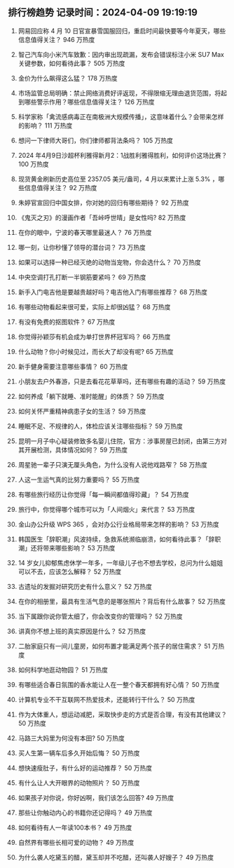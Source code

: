 
## 排行榜趋势 记录时间：2024-04-09 19:19:19
  
  1. 网易回应称 4 月 10 日官宣暴雪国服回归，重启时间最快要等今年夏天，哪些信息值得关注？ 946 万热度
    
  2. 智己汽车向小米汽车致歉：因内审出现疏漏，发布会错误标注小米 SU7 Max 关键参数，如何看待此事？ 505 万热度
    
  3. 金价为什么飙得这么猛？ 178 万热度
    
  4. 市场监管总局明确：禁止网络消费好评返现，不得限缩无理由退货范围，将起到哪些警示作用？哪些信息值得关注？ 126 万热度
    
  5. 科学家称「禽流感病毒正在南极洲大规模传播」，这意味着什么？会带来怎样的影响？ 111 万热度
    
  6. 想问一下律师大哥们，你们律师都背法条吗？ 105 万热度
    
  7. 2024 年4月9日沙超杯利雅得新月2：1战胜利雅得胜利，如何评价这场比赛？ 100 万热度
    
  8. 现货黄金刷新历史高位至 2357.05 美元/盎司，4 月以来累计上涨 5.3% ，哪些信息值得关注？ 92 万热度
    
  9. 朱婷官宣回归中国女排，你对她的回归有哪些期待？ 92 万热度
    
  10. 《鬼灭之刃》的漫画作者「吾峠呼世晴」是女性吗? 82 万热度
    
  11. 在你的眼中，宁波的春天哪里最迷人？ 76 万热度
    
  12. 哪一刻，让你秒懂了领导的潜台词？ 73 万热度
    
  13. 如果可以选择一种已经灭绝的动物当宠物，你会选什么？ 70 万热度
    
  14. 中央空调打孔打断一半钢筋要紧吗？ 69 万热度
    
  15. 新手入门电吉他是要越贵越好吗？电吉他入门有哪些推荐？ 68 万热度
    
  16. 有哪些动物看起来很可爱，实际上却很凶猛？ 68 万热度
    
  17. 有没有免费的抠图软件？ 67 万热度
    
  18. 你觉得孙颖莎有机会成为单打世界杯冠军吗？ 66 万热度
    
  19. 什么动物？你小时候见过，而长大了却没有呢? 65 万热度
    
  20. 新手健身需要注意哪些事情？ 60 万热度
    
  21. 小朋友去户外春游，只是去看花花草草吗，还有哪些有趣的活动？ 59 万热度
    
  22. 如何养成「躺下就睡、准时能醒」的体质？ 59 万热度
    
  23. 如何关怀严重精神病患子女的生活？ 59 万热度
    
  24. 睡眠不足、不规律的人，体检应该关注哪些指标？ 59 万热度
    
  25. 昆明一月子中心疑装修致多名婴儿住院，官方：涉事房屋已封闭，由第三方对其开展检测，具体情况如何？ 59 万热度
    
  26. 周星驰一辈子只演无厘头角色，为什么没有人说他戏路窄？ 58 万热度
    
  27. 人这一生运气真的比努力重要吗？ 55 万热度
    
  28. 有哪些旅行经历让你觉得「每一瞬间都值得珍藏」？ 54 万热度
    
  29. 旅行中，你觉得哪个城市可以为「人间烟火」来代言？ 53 万热度
    
  30. 金山办公升级 WPS 365 ，会对办公行业格局带来怎样的影响？ 53 万热度
    
  31. 韩国医生「辞职潮」风波持续，急救系统濒临崩溃，如何看待此事？「辞职潮」还将带来哪些影响？ 53 万热度
    
  32. 14 岁女儿抑郁焦虑休学一年多，一年级儿子也不想去学校，总问为什么姐姐可以不去，应该怎么解释？ 52 万热度
    
  33. 古遗址的发掘对研究历史有什么意义？ 52 万热度
    
  34. 在你的相册里，最具有生活气息的是哪张照片？背后有什么故事？ 52 万热度
    
  35. 当下属跟你说你管太细了，你会改变你的管理吗？ 52 万热度
    
  36. 讲真你不想上班的真实原因是什么？ 52 万热度
    
  37. 二胎家庭只有一间儿童房，如何布置才能满足两个孩子的居住需求？ 51 万热度
    
  38. 如何科学地逛动物园？ 51 万热度
    
  39. 有哪些适合春日氛围的香水能让人在一整个春天都拥有好心情？ 50 万热度
    
  40. 计算机专业不干互联网不热爱技术，还能转行干什么？ 50 万热度
    
  41. 作为大体重人，想运动减肥，采取快步走的方式是否合理，有没有其他建议？ 50 万热度
    
  42. 马路三大妈里为何没有本田? 50 万热度
    
  43. 买人生第一辆车后多久开始后悔？ 50 万热度
    
  44. 想快速瘦肚子，有什么好的运动推荐？ 50 万热度
    
  45. 有什么让人大开眼界的动物照片？ 50 万热度
    
  46. 如果孩子对你说，你好凶啊，我们该怎么回答? 49 万热度
    
  47. 那些让你触动内心的书籍你还记得吗？ 49 万热度
    
  48. 如何看待有人一年读100本书？ 49 万热度
    
  49. 自然界有哪些长相可爱的动物？ 49 万热度
    
  50. 为什么袭人吃黛玉的醋，黛玉却并不吃醋，还叫袭人好嫂子？ 49 万热度
    